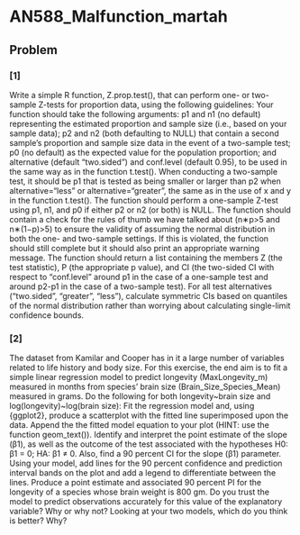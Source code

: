 # AN588_Malfunction_martah

## Problem

### [1] 
Write a simple R function, Z.prop.test(), that can perform one- or two-sample Z-tests for proportion data, using the following guidelines:
Your function should take the following arguments: p1 and n1 (no default) representing the estimated proportion and sample size (i.e., based on your sample data); p2 and n2 (both defaulting to NULL) that contain a second sample’s proportion and sample size data in the event of a two-sample test; p0 (no default) as the expected value for the population proportion; and alternative (default “two.sided”) and conf.level (default 0.95), to be used in the same way as in the function t.test().
When conducting a two-sample test, it should be p1 that is tested as being smaller or larger than p2 when alternative=“less” or alternative=“greater”, the same as in the use of x and y in the function t.test().
The function should perform a one-sample Z-test using p1, n1, and p0 if either p2 or n2 (or both) is NULL.
The function should contain a check for the rules of thumb we have talked about (n∗p>5 and n∗(1−p)>5) to ensure the validity of assuming the normal distribution in both the one- and two-sample settings. If this is violated, the function should still complete but it should also print an appropriate warning message.
The function should return a list containing the members Z (the test statistic), P (the appropriate p value), and CI (the two-sided CI with respect to “conf.level” around p1 in the case of a one-sample test and around p2-p1 in the case of a two-sample test). For all test alternatives (“two.sided”, “greater”, “less”), calculate symmetric CIs based on quantiles of the normal distribution rather than worrying about calculating single-limit confidence bounds.

### [2] 
The dataset from Kamilar and Cooper has in it a large number of variables related to life history and body size. For this exercise, the end aim is to fit a simple linear regression model to predict longevity (MaxLongevity_m) measured in months from species’ brain size (Brain_Size_Species_Mean) measured in grams. Do the following for both longevity~brain size and log(longevity)~log(brain size):
Fit the regression model and, using {ggplot2}, produce a scatterplot with the fitted line superimposed upon the data. Append the the fitted model equation to your plot (HINT: use the function geom_text()).
Identify and interpret the point estimate of the slope (β1), as well as the outcome of the test associated with the hypotheses H0: β1 = 0; HA: β1 ≠ 0. Also, find a 90 percent CI for the slope (β1) parameter.
Using your model, add lines for the 90 percent confidence and prediction interval bands on the plot and add a legend to differentiate between the lines.
Produce a point estimate and associated 90 percent PI for the longevity of a species whose brain weight is 800 gm. Do you trust the model to predict observations accurately for this value of the explanatory variable? Why or why not?
Looking at your two models, which do you think is better? Why?
